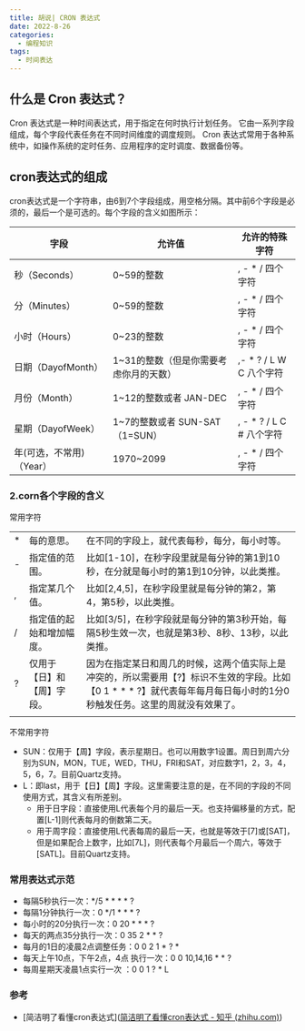 ```yaml
---
title: 胡说| CRON 表达式
date: 2022-8-26
categories:
  - 编程知识
tags:
  - 时间表达
---
```


## 什么是 Cron 表达式？

Cron 表达式是一种时间表达式，用于指定在何时执行计划任务。 它由一系列字段组成，每个字段代表任务在不同时间维度的调度规则。 Cron 表达式常用于各种系统中，如操作系统的定时任务、应用程序的定时调度、数据备份等。

## cron表达式的组成

cron表达式是一个字符串，由6到7个字段组成，用空格分隔。其中前6个字段是必须的，最后一个是可选的。每个字段的含义如图所示：



| 字段                     | 允许值                                 | 允许的特殊字符           |
| ------------------------ | -------------------------------------- | ------------------------ |
| 秒（Seconds）            | 0~59的整数                             | , - * / 四个字符         |
| 分（Minutes）            | 0~59的整数                             | , - * / 四个字符         |
| 小时（Hours）            | 0~23的整数                             | , - * / 四个字符         |
| 日期（DayofMonth）       | 1~31的整数（但是你需要考虑你月的天数） | ,- * ? / L W C 八个字符  |
| 月份（Month）            | 1~12的整数或者 JAN-DEC                 | , - * / 四个字符         |
| 星期（DayofWeek）        | 1~7的整数或者 SUN-SAT （1=SUN）        | , - * ? / L C # 八个字符 |
| 年(可选，不常用)（Year） | 1970~2099                              | , - * / 四个字符         |

### 2.corn各个字段的含义



常用字符

|      |                            |                                                              |
| ---- | -------------------------- | ------------------------------------------------------------ |
| *    | 每的意思。                 | 在不同的字段上，就代表每秒，每分，每小时等。                 |
| -    | 指定值的范围。             | 比如[1-10]，在秒字段里就是每分钟的第1到10秒，在分就是每小时的第1到10分钟，以此类推。 |
| ,    | 指定某几个值。             | 比如[2,4,5]，在秒字段里就是每分钟的第2，第4，第5秒，以此类推。 |
| /    | 指定值的起始和增加幅度。   | 比如[3/5]，在秒字段就是每分钟的第3秒开始，每隔5秒生效一次，也就是第3秒、8秒、13秒，以此类推。 |
| ?    | 仅用于【日】和【周】字段。 | 因为在指定某日和周几的时候，这两个值实际上是冲突的，所以需要用【?】标识不生效的字段。比如【0 1 * * * ?】就代表每年每月每日每小时的1分0秒触发任务。这里的周就没有效果了。 |
|      |                            |                                                              |



不常用字符

- SUN：仅用于【周】字段，表示星期日。也可以用数字1设置。周日到周六分别为SUN，MON，TUE，WED，THU，FRI和SAT，对应数字1，2，3，4，5，6，7。目前Quartz支持。
- L：即last，用于【日】【周】字段。这里需要注意的是，在不同的字段的不同使用方式，其含义有所差别。
  - 用于日字段：直接使用L代表每个月的最后一天。也支持偏移量的方式，配置[L-1]则代表每月的倒数第二天。
  - 用于周字段：直接使用L代表每周的最后一天，也就是等效于[7]或[SAT]，但是如果配合上数字，比如[7L]，则代表每个月最后一个周六，等效于[SATL]。目前Quartz支持。





### 常用表达式示范

- 每隔5秒执行一次：*/5 * * * * ?
- 每隔1分钟执行一次：0 */1 * * * ?
- 每小时的20分执行一次：0 20 * * * ?
- 每天的两点35分执行一次：0 35 2 * * ?
- 每月的1日的凌晨2点调整任务：0 0 2 1 * ? *
- 每天上午10点，下午2点，4点 执行一次：0 0 10,14,16 * * ?
- 每周星期天凌晨1点实行一次 ：0 0 1 ? * L

### 参考

- [简洁明了看懂cron表达式]([简洁明了看懂cron表达式 - 知乎 (zhihu.com)](https://zhuanlan.zhihu.com/p/437328366))